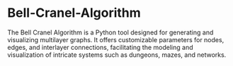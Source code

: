 # Bell-Cranel-Algorithm
The Bell Cranel Algorithm is a Python tool designed for generating and visualizing multilayer graphs. It offers customizable parameters for nodes, edges, and interlayer connections, facilitating the modeling and visualization of intricate systems such as dungeons, mazes, and networks.
